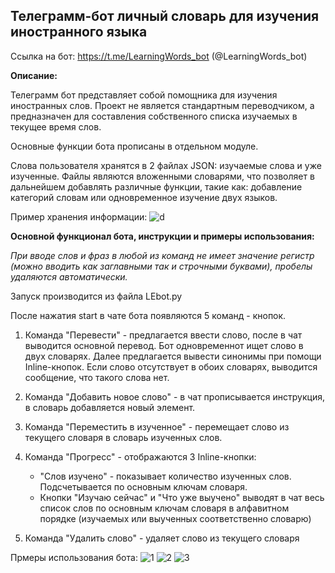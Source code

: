 ## Телеграмм-бот личный словарь для изучения иностранного языка

Ссылка на бот: https://t.me/LearningWords_bot (@LearningWords_bot)

**Описание:**

Телеграмм бот представляет собой помощника для изучения иностранных слов. Проект не является стандартным переводчиком, а предназначен для составления собственного списка изучаемых в текущее время слов.

Основные функции бота прописаны в отдельном модуле.

Слова пользователя хранятся в 2 файлах JSON: изучаемые слова и уже изученные.
Файлы являются вложенными словарями, что позволяет в дальнейшем добавлять различные функции, такие как: добавление категорий словам или одновременное изучение двух языков.

Пример хранения информации:
![d](https://user-images.githubusercontent.com/111271270/207993315-ca126da8-4e19-4385-a584-ca5d67534e6f.JPG)

**Основной функционал бота, инструкции и примеры использования:**

*При вводе слов и фраз в любой из команд не имеет значение регистр (можно вводить как заглавными так и строчными буквами), пробелы удаляются автоматически.*

Запуск производится из файла LEbot.py

После нажатия start в чате бота появляются 5 команд - кнопок.

1. Команда "Перевести" - предлагается ввести слово, после в чат выводится основной перевод. Бот одновременнот ищет слово в двух словарях. Далее предлагается вывести синонимы при помощи Inline-кнопок. Если слово отсутствует в обоих словарях, выводится сообщение, что такого слова нет.

2. Команда "Добавить новое слово" - в чат прописывается инструкция, в словарь добавляется новый элемент.

3. Команда "Переместить в изученное" - перемещает слово из текущего словаря в словарь изученных слов.

4. Команда "Прогресс" - отображаются 3 Inline-кнопки:
    * "Слов изучено" - показывает количество изученных слов. Подсчетывается по основным ключам словаря.
    * Кнопки "Изучаю сейчас" и "Что уже выучено" выводят в чат весь список слов по основным ключам словаря в алфавитном порядке (изучаемых или выученных соответственно словарю)

5. Команда "Удалить слово" - удаляет слово из текущего словаря

Прмеры использования бота:
![1](https://user-images.githubusercontent.com/111271270/207993484-8191a27a-09a8-44de-8bfa-a74641d65ed2.JPG)
![2](https://user-images.githubusercontent.com/111271270/207993490-3caea4c5-6211-4e35-b5b1-5db260ee3dff.JPG)
![3](https://user-images.githubusercontent.com/111271270/207993503-06072724-c5f9-4a2b-b59c-d31a4d43598b.JPG)
